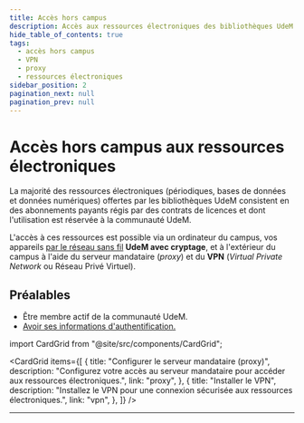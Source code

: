 ```yaml
---
title: Accès hors campus
description: Accès aux ressources électroniques des bibliothèques UdeM via le proxy ou VPN.
hide_table_of_contents: true
tags:
  - accès hors campus
  - VPN
  - proxy
  - ressources électroniques
sidebar_position: 2
pagination_next: null
pagination_prev: null
---
```


# Accès hors campus aux ressources électroniques

La majorité des ressources électroniques (périodiques, bases de données et données numériques) offertes par les bibliothèques UdeM consistent en des abonnements payants régis par des contrats de licences et dont l'utilisation est réservée à la communauté UdeM.

L'accès à ces ressources est possible via un ordinateur du campus, vos appareils [par le réseau sans fil](reseau) **UdeM avec cryptage**, et à l'extérieur du campus à l'aide du serveur mandataire (*proxy*) et du **VPN** (*Virtual Private Network* ou Réseau Privé Virtuel).

## Préalables

- Être membre actif de la communauté UdeM.
- [Avoir ses informations d'authentification.](authentification)

import CardGrid from "@site/src/components/CardGrid";

<CardGrid
  items={[
    {
      title: "Configurer le serveur mandataire (proxy)",
      description: "Configurez votre accès au serveur mandataire pour accéder aux ressources électroniques.",
      link: "proxy",
    },
    {
      title: "Installer le VPN",
      description: "Installez le VPN pour une connexion sécurisée aux ressources électroniques.",
      link: "vpn",
    },
  ]}
/>

---

